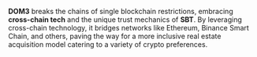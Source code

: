 **DOM3** breaks the chains of single blockchain restrictions, embracing **cross-chain tech** and the unique trust mechanics of **SBT**. By leveraging cross-chain technology, it bridges networks like Ethereum, Binance Smart Chain, and others, paving the way for a more inclusive real estate acquisition model catering to a variety of crypto preferences.
